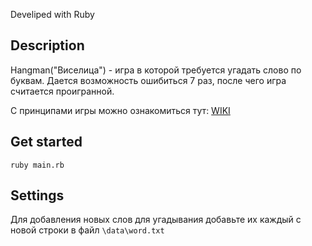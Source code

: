 Develiped with Ruby

<h2>Description</h2>

Hangman("Виселица") - игра в которой требуется угадать слово по буквам.
Дается возможность ошибиться 7 раз, после чего игра считается проигранной.

С принципами игры можно ознакомиться тут: [WIKI](https://ru.wikipedia.org/wiki/%D0%92%D0%B8%D1%81%D0%B5%D0%BB%D0%B8%D1%86%D0%B0_(%D0%B8%D0%B3%D1%80%D0%B0))

<h2>Get started</h2>

```
ruby main.rb
```

<h2>Settings</h2>

Для добавления новых слов для угадывания добавьте их каждый с новой строки в файл ```\data\word.txt```
